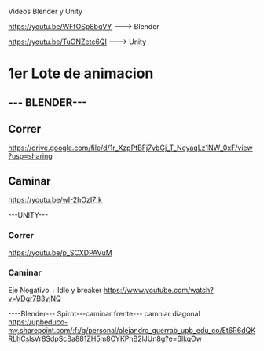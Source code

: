 Videos Blender y Unity

https://youtu.be/WFfOSp8bqVY ---> Blender

https://youtu.be/TuONZetc6QI ---> Unity


# 1er Lote de animacion
## --- BLENDER---
## Correr 
https://drive.google.com/file/d/1r_XzpPtBFj7ybGj_T_NeyaqLz1NW_0xF/view?usp=sharing
## Caminar
https://youtu.be/wI-2hOzI7_k

---UNITY---
### Correr 
https://youtu.be/p_SCXDPAVuM

### Caminar 
Eje Negativo + Idle y breaker
https://www.youtube.com/watch?v=VDgr7B3yjNQ

----Blender---
Spirnt---caminar frente--- camniar diagonal
https://upbeduco-my.sharepoint.com/:f:/g/personal/alejandro_guerrab_upb_edu_co/Et6R6dQKRLhCslsVr8SdpScBa881ZH5m8OYKPnB2lJUn8g?e=6lkqOw


